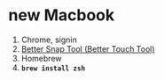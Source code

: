 # new Macbook

1. Chrome, signin  
2. [Better Snap Tool \(Better Touch Tool\)](https://www.google.com/search?ei=YZT5XPzYL8bU-gTYqbqACA&q=better+snap+tool&oq=better+snap+tool&gs_l=psy-ab.3..0l10.6092.6410..6651...0.0..0.72.274.4......0....1..gws-wiz.......0i71j0i7i30j0i13.4e5iFCsderg)  
3. Homebrew  
4. **`brew install zsh`**  

